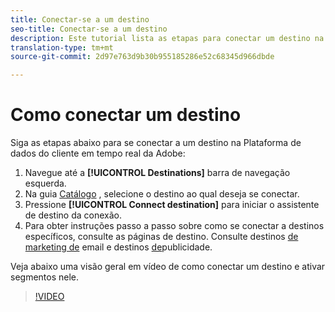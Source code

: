 ```yaml
---
title: Conectar-se a um destino
seo-title: Conectar-se a um destino
description: Este tutorial lista as etapas para conectar um destino na Adobe Real-time Customer Data Platform
translation-type: tm+mt
source-git-commit: 2d97e763d9b30b955185286e52c68345d966dbde

---
```



# Como conectar um destino

Siga as etapas abaixo para se conectar a um destino na Plataforma de dados do cliente em tempo real da Adobe:

1. Navegue até a **[!UICONTROL Destinations]** barra de navegação esquerda.
2. Na guia [Catálogo](/help/rtcdp/destinations/destinations-workspace.md#catalog) , selecione o destino ao qual deseja se conectar.
3. Pressione **[!UICONTROL Connect destination]** para iniciar o assistente de destino da conexão.
4. Para obter instruções passo a passo sobre como se conectar a destinos específicos, consulte as páginas de destino. Consulte destinos [de marketing de](/help/rtcdp/destinations/email-marketing-destinations.md) email e destinos [de](/help/rtcdp/destinations/advertising-destinations.md)publicidade.

Veja abaixo uma visão geral em vídeo de como conectar um destino e ativar segmentos nele.

>[!VIDEO](https://video.tv.adobe.com/v/29710?quality=12)